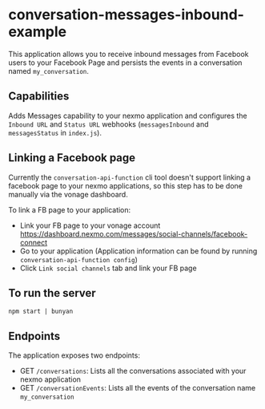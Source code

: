 # conversation-messages-inbound-example

This application allows you to receive inbound messages from Facebook users to your Facebook Page and persists the events in a conversation named `my_conversation`.

## Capabilities 

Adds Messages capability to your nexmo application and configures the `Inbound URL` and `Status URL` webhooks (`messagesInbound` and `messagesStatus` in `index.js`).

## Linking a Facebook page

Currently the `conversation-api-function` cli tool doesn't support linking a facebook page to your nexmo applications, so this step has to be done manually via the vonage dashboard.

To link a FB page to your application:
* Link your FB page to your vonage account https://dashboard.nexmo.com/messages/social-channels/facebook-connect
* Go to your application (Application information can be found by running `conversation-api-function config`)
* Click `Link social channels` tab and link your FB page

## To run the server

`npm start | bunyan`

## Endpoints

The application exposes two endpoints:
* GET `/conversations`: Lists all the conversations associated with your nexmo application
* GET `/conversationEvents`: Lists all the events of the conversation name `my_conversation`